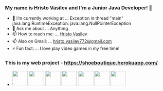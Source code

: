 ### My name is Hristo Vasilev and I'm a Junior Java Developer!  👋

- 🔭 I’m currently working at ... Exception in thread "main" java.lang.RuntimeException: java.lang.NullPointerException
- 💬 Ask me about ... Anything
- 📫 How to reach me: ... <a class="badge-base__link LI-simple-link" href="https://bg.linkedin.com/in/hristovasilevv?trk=profile-badge">Hristo Vasilev</a></div>
- 📫 Also on Gmail: ... hristo.vasilev772@gmail.com
- ⚡ Fun fact: ... I love play video games in my free time!

### This is my web project - https://shoeboutique.herokuapp.com/

* <code><img height="50" src="https://upload.wikimedia.org/wikipedia/en/thumb/3/30/Java_programming_language_logo.svg/300px-Java_programming_language_logo.svg.png"></code>
<code><img height="50" src="https://upload.wikimedia.org/wikipedia/commons/thumb/9/99/Unofficial_JavaScript_logo_2.svg/640px-Unofficial_JavaScript_logo_2.svg.png"></code>
<code><img height="50" src="https://camo.githubusercontent.com/8d56e87edf99e89bfc457cd62462e0b7aae19e6b197b1df5c542d474d8d76f81/68747470733a2f2f646576656c6f7065722e6665646f726170726f6a6563742e6f72672f7374617469632f6c6f676f2f6373686172702e706e67"></code>
<code><img height="50" src="https://upload.wikimedia.org/wikipedia/commons/thumb/2/25/HTML5_Shiny_Icon.svg/640px-HTML5_Shiny_Icon.svg.png"></code>
<code><img height="50" src="https://upload.wikimedia.org/wikipedia/commons/thumb/6/62/CSS3_logo.svg/640px-CSS3_logo.svg.png"></code>
<code><img height="50" src="https://labs.mysql.com/common/logos/mysql-logo.svg?v2"></code>
<code><img height="50" src="https://spring.io/images/spring-logo-9146a4d3298760c2e7e49595184e1975.svg"></code>

